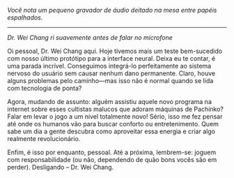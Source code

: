 _Você nota um pequeno gravador de áudio deitado na mesa entre papéis espalhados._

---

_Dr. Wei Chang ri suavemente antes de falar no microfone_

Oi pessoal, Dr. Wei Chang aqui. Hoje tivemos mais um teste bem-sucedido com nosso último protótipo para a interface neural. Deixa eu te contar, é uma parada incrível. Conseguimos integrá-lo perfeitamente ao sistema nervoso do usuário sem causar nenhum dano permanente. Claro, houve alguns problemas pelo caminho—mas isso não é normal quando se lida com tecnologia de ponta?

Agora, mudando de assunto: alguém assistiu aquele novo programa na internet sobre esses cultistas malucos que adoram máquinas de Pachinko? Falar em levar o jogo a um nível totalmente novo! Sério, isso me fez pensar até onde os humanos vão para buscar conforto ou entretenimento. Quem sabe um dia a gente descubra como aproveitar essa energia e criar algo realmente revolucionário.

Enfim, é isso por enquanto, pessoal. Até a próxima, lembrem-se: joguem com responsabilidade (ou não, dependendo de quão bons vocês são em perder). Desligando – Dr. Wei Chang.
